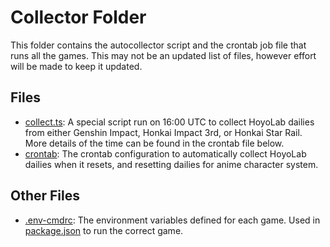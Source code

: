 # Collector Folder
This folder contains the autocollector script and the crontab job file that runs all the games. This may not be an updated list of files, however effort will be made to keep it updated.

## Files
- [collect.ts](collect.ts): A special script run on 16:00 UTC to collect HoyoLab dailies from either Genshin Impact, Honkai Impact 3rd, or Honkai Star Rail. More details of the time can be found in the crontab file below.
- [crontab](crontab): The crontab configuration to automatically collect HoyoLab dailies when it resets, and resetting dailies for anime character system.

## Other Files
- [.env-cmdrc](../../.env-cmdrc): The environment variables defined for each game. Used in [package.json](../../package.json#L23-L25) to run the correct game.
